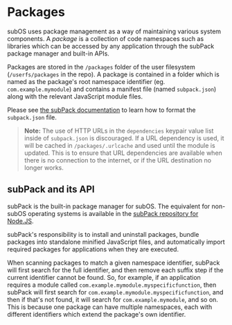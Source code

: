 # Packages
subOS uses package management as a way of maintaining various system components.
A _package_ is a collection of code namespaces such as libraries which can be
accessed by any application through the subPack package manager and built-in
APIs.

Packages are stored in the `/packages` folder of the user filesystem
(`/userfs/packages` in the repo). A package is contained in a folder which is
named as the package's root namespace identifier (eg. `com.example.mymodule`)
and contains a manifest file (named `subpack.json`) along with the relevant
JavaScript module files.

Please see
[the subPack documentation](https://github.com/Subnodal/subPack/blob/main/README.md#writing-subpackjson)
to learn how to format the `subpack.json` file.

> **Note:** The use of HTTP URLs in the `dependencies` keypair value list inside
> of `subpack.json` is discouraged. If a URL dependency is used, it will be
> cached in `/packages/.urlcache` and used until the module is updated. This is
> to ensure that URL dependencies are available when there is no connection to
> the internet, or if the URL destination no longer works.

## subPack and its API
subPack is the built-in package manager for subOS. The equivalent for non-subOS
operating systems is available in the
[subPack repository for Node.JS](https://github.com/Subnodal/subPack).

subPack's responsibility is to install and uninstall packages, bundle packages
into standalone minified JavaScript files, and automatically import required
packages for applications when they are executed.

When scanning packages to match a given namespace identifier, subPack will first
search for the full identifier, and then remove each suffix step if the current
identifier cannot be found. So, for example, if an application requires a module
called `com.example.mymodule.myspecificfunction`, then subPack will first search
for `com.example.mymodule.myspecificfunction`, and then if that's not found, it
will search for `com.example.mymodule`, and so on. This is because one package
can have multiple namespaces, each with different identifiers which extend the
package's own identifier.